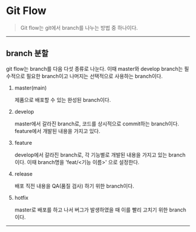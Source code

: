 # Git Flow

> Git flow는 git에서 branch를 나누는 방법 중 하나이다.

---

## branch 분할

git flow는 branch를 다음 다섯 종류로 나눈다. 이때 master와 develop branch는 필수적으로 필요한 branch이고 나머지는 선택적으로 사용하는 branch이다.

1. master(main)

   제품으로 배포할 수 있는 완성된 branch이다.

2. develop

   master에서 갈라진 branch로, 코드를 상시적으로 commit하는 branch이다. feature에서 개발된 내용을 가지고 있다.

3. feature

   develop에서 갈라진 branch로, 각 기능별로 개발된 내용을 가지고 있는 branch이다. 이때 branch명을 'feat/<기능 이름>' 으로 설정한다.

4. release

   배포 직전 내용을 QA(품질 검사) 하기 위한 branch이다.

5. hotfix

   master로 배포를 하고 나서 버그가 발생하였을 때 이를 빨리 고치기 위한 branch이다.

---
